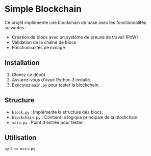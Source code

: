 # Simple Blockchain

Ce projet implémente une blockchain de base avec les fonctionnalités suivantes :
- Création de blocs avec un système de preuve de travail (PoW)
- Validation de la chaîne de blocs
- Fonctionnalités de minage

## Installation
1. Clonez ce dépôt.
2. Assurez-vous d'avoir Python 3 installé.
3. Exécutez `main.py` pour tester la blockchain.

## Structure
- `block.py` : Implémente la structure des blocs.
- `blockchain.py` : Contient la logique principale de la blockchain.
- `main.py` : Point d'entrée pour tester.

## Utilisation
```bash
python main.py
